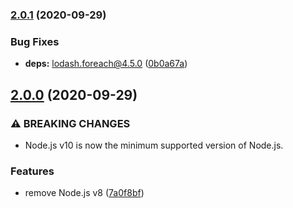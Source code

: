 ### [2.0.1](https://github.com/KenanY/glicko2-composite-opponent/compare/2.0.0...2.0.1) (2020-09-29)


### Bug Fixes

* **deps:** lodash.foreach@4.5.0 ([0b0a67a](https://github.com/KenanY/glicko2-composite-opponent/commit/0b0a67a6bc8277ad99797a61562574ed3d6614e5))

## [2.0.0](https://github.com/KenanY/glicko2-composite-opponent/compare/1.1.2...2.0.0) (2020-09-29)


### ⚠ BREAKING CHANGES

* Node.js v10 is now the minimum supported version of
Node.js.

### Features

* remove Node.js v8 ([7a0f8bf](https://github.com/KenanY/glicko2-composite-opponent/commit/7a0f8bfb37a2875e119f6d9f12f2bba2f581b65e))
